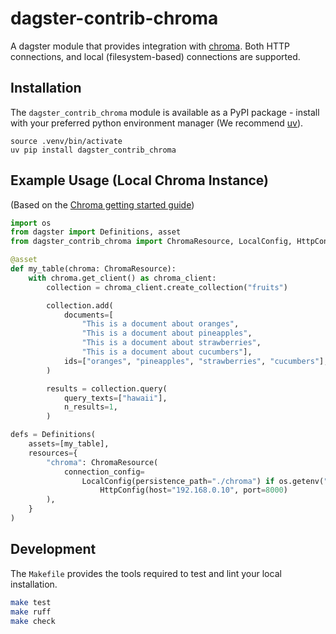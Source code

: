 # dagster-contrib-chroma

A dagster module that provides integration with [chroma](https://www.trychroma.com/). 
Both HTTP connections, and local (filesystem-based) connections are supported.

## Installation

The `dagster_contrib_chroma` module is available as a PyPI package - install with your preferred python 
environment manager (We recommend [uv](https://github.com/astral-sh/uv)).

```
source .venv/bin/activate
uv pip install dagster_contrib_chroma
```

## Example Usage (Local Chroma Instance)

(Based on the [Chroma getting started guide](https://docs.trychroma.com/docs/overview/getting-started))

```python
import os
from dagster import Definitions, asset
from dagster_contrib_chroma import ChromaResource, LocalConfig, HttpConfig

@asset
def my_table(chroma: ChromaResource):
    with chroma.get_client() as chroma_client:
        collection = chroma_client.create_collection("fruits")

        collection.add(
            documents=[
                "This is a document about oranges", 
                "This is a document about pineapples",
                "This is a document about strawberries",
                "This is a document about cucumbers"],
            ids=["oranges", "pineapples", "strawberries", "cucumbers"],
        )

        results = collection.query(
            query_texts=["hawaii"],
            n_results=1,
        )

defs = Definitions(
    assets=[my_table],
    resources={
        "chroma": ChromaResource(
            connection_config=
                LocalConfig(persistence_path="./chroma") if os.getenv("DEV") else 
                    HttpConfig(host="192.168.0.10", port=8000)
        ),
    }
)
```

## Development

The `Makefile` provides the tools required to test and lint your local installation.

```sh
make test
make ruff
make check
```